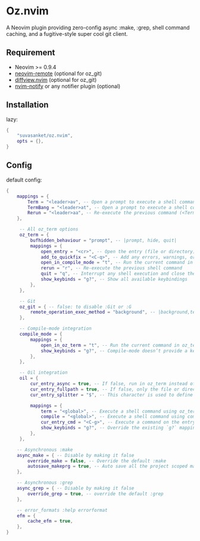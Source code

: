 # Oz.nvim
A Neovim plugin providing zero-config async :make, :grep, shell command caching, and a fugitive-style super cool git client.

## Requirement
- Neovim >= 0.9.4
- [neovim-remote](https://github.com/mhinz/neovim-remote) (optional for oz_git)
- [diffview.nvim](https://github.com/sindrets/diffview.nvim?tab=readme-ov-file) (optional for oz_git)
- [nvim-notify](https://github.com/rcarriga/nvim-notify) or any notifier plugin (optional)

## Installation
lazy:
```lua
{
    "suvasanket/oz.nvim",
    opts = {},
}
```

## Config
default config:
```lua
{
    mappings = {
        Term = "<leader>av", -- Open a prompt to execute a shell command in oz_term
        TermBang = "<leader>at", -- Open a prompt to execute a shell command in a tmux window or Neovim tab
        Rerun = "<leader>aa", -- Re-execute the previous command (<Term|Compile|TermBang>)
    },

     -- All oz_term options
     oz_term = {
         bufhidden_behaviour = "prompt", -- |prompt, hide, quit|
         mappings = {
             open_entry = "<cr>", -- Open the entry (file or directory) under the cursor
             add_to_quickfix = "<C-q>", -- Add any errors, warnings, or stack traces to the quickfix list and jump to the first item
             open_in_compile_mode = "t", -- Run the current command in compile-mode
             rerun = "r", -- Re-execute the previous shell command
             quit = "q", -- Interrupt any shell execution and close the oz_term buffer
             show_keybinds = "g?", -- Show all available keybindings
         },
     },

     -- Git
     oz_git = { -- false: to disable :Git or :G
         remote_operation_exec_method = "background", -- |background,term|
     },

     -- Compile-mode integration
     compile_mode = {
         mappings = {
             open_in_oz_term = "t", -- Run the current command in oz_term
             show_keybinds = "g?", -- Compile-mode doesn’t provide a keybinding list, so we define one here
         },
     },

     -- Oil integration
     oil = {
         cur_entry_async = true, -- If false, run in oz_term instead of running asynchronously in the background
         cur_entry_fullpath = true, -- If false, only the file or directory name will be used (instead of the full path)
         cur_entry_splitter = "$", -- This character is used to define the pre- and post-entry parts in commands

         mappings = {
             term = "<global>", -- Execute a shell command using oz_term | by default uses global keys(<leader>av)
             compile = "<global>", -- Execute a shell command using compile-mode | by default uses global keys(<leader>ac)
             cur_entry_cmd = "<C-g>", -- Execute a command on the entry (file or directory) under the cursor
             show_keybinds = "g?", -- Override the existing `g?` mapping
         },
     },

    -- Asynchronous :make
    async_make = { -- Disable by making it false
        override_make = false, -- Override the default :make
        autosave_makeprg = true, -- Auto save all the project scoped makeprg(:set makeprg=<cmd>)
    },

    -- Asynchronous :grep
    async_grep = { -- Disable by making it false
        override_grep = true, -- override the default :grep
    },

    -- error_formats :help errorformat
    efm = {
        cache_efm = true,
    },
}
```
